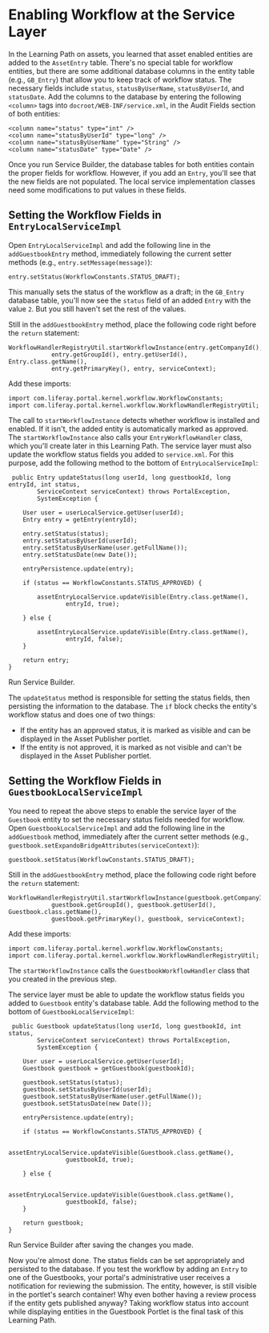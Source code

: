 # Enabling Workflow at the Service Layer

In the Learning Path on assets, you learned that asset enabled entities are
added to the `AssetEntry` table. There's no special table for workflow entities,
but there are some additional database columns in the entity table (e.g.,
`GB_Entry`) that allow you to keep track of workflow status. The necessary
fields include `status`, `statusByUserName`, `statusByUserId`, and `statusDate`.
Add the columns to the database by entering the following `<column>` tags into
`docroot/WEB-INF/service.xml`, in the Audit Fields section of both entities:

    <column name="status" type="int" />
    <column name="statusByUserId" type="long" />
    <column name="statusByUserName" type="String" />
    <column name="statusDate" type="Date" />

Once you run Service Builder, the database tables for both entities contain the
proper fields for workflow. However, if you add an `Entry`, you'll see that the
new fields are not populated. The local service implementation classes need
some modifications to put values in these fields. 

## Setting the Workflow Fields in `EntryLocalServiceImpl`

Open `EntryLocalServiceImpl` and add the following line in the
`addGuestbookEntry` method, immediately following the current setter methods
(e.g., `entry.setMessage(message)`):

    entry.setStatus(WorkflowConstants.STATUS_DRAFT);

This manually sets the status of the workflow as a draft; in the `GB_Entry`
database table, you'll now see the `status` field of an added `Entry` with the
value `2`. But you still haven't set the rest of the values.

Still in the `addGuestbookEntry` method, place the following code right before
the `return` statement:

    WorkflowHandlerRegistryUtil.startWorkflowInstance(entry.getCompanyId(), 
				entry.getGroupId(), entry.getUserId(), Entry.class.getName(), 
				entry.getPrimaryKey(), entry, serviceContext);

Add these imports:

    import com.liferay.portal.kernel.workflow.WorkflowConstants;
    import com.liferay.portal.kernel.workflow.WorkflowHandlerRegistryUtil;

The call to `startWorkflowInstance` detects whether workflow is installed and
enabled. If it isn't, the added entity is automatically marked as approved. The
`startWorkflowInstance` also calls your `EntryWorkflowHandler` class, which
you'll create later in this Learning Path. The service layer must also update
the workflow status fields you added to `service.xml`. For this purpose, add the
following method to the bottom of `EntryLocalServiceImpl`:

     public Entry updateStatus(long userId, long guestbookId, long entryId, int status,
			ServiceContext serviceContext) throws PortalException,
			SystemException {

		User user = userLocalService.getUser(userId);
		Entry entry = getEntry(entryId);

		entry.setStatus(status);
		entry.setStatusByUserId(userId);
		entry.setStatusByUserName(user.getFullName());
		entry.setStatusDate(new Date());

		entryPersistence.update(entry);

		if (status == WorkflowConstants.STATUS_APPROVED) {

			assetEntryLocalService.updateVisible(Entry.class.getName(),
					entryId, true);

		} else {

			assetEntryLocalService.updateVisible(Entry.class.getName(),
					entryId, false);
		}

		return entry;
	}

Run Service Builder.

The `updateStatus` method is responsible for setting the status fields, then
persisting the information to the database. The `if` block checks the entity's
workflow status and does one of two things:

- If the entity has an approved status, it is marked as visible and can be
  displayed in the Asset Publisher portlet.
- If the entity is not approved, it is marked as not visible and can't be
  displayed in the Asset Publisher portlet.

## Setting the Workflow Fields in `GuestbookLocalServiceImpl`

You need to repeat the above steps to enable the service layer of the
`Guestbook` entity to set the necessary status fields needed for workflow.
Open `GuestbookLocalServiceImpl` and add the following line in the
`addGuestbook` method, immediately after the current setter methods (e.g.,
`guestbook.setExpandoBridgeAttributes(serviceContext)`):

    guestbook.setStatus(WorkflowConstants.STATUS_DRAFT);

Still in the `addGuestbookEntry` method, place the following code right before
the `return` statement:

    WorkflowHandlerRegistryUtil.startWorkflowInstance(guestbook.getCompanyId(), 
				guestbook.getGroupId(), guestbook.getUserId(), Guestbook.class.getName(), 
				guestbook.getPrimaryKey(), guestbook, serviceContext);

Add these imports:

    import com.liferay.portal.kernel.workflow.WorkflowConstants;
    import com.liferay.portal.kernel.workflow.WorkflowHandlerRegistryUtil;

The `startWorkflowInstance` calls the `GuestbookWorkflowHandler` class that you
created in the previous step. 

The service layer must be able to update the workflow status fields you added to
`Guestbook` entity's database table. Add the following method to the bottom of
`GuestbookLocalServiceImpl`:

     public Guestbook updateStatus(long userId, long guestbookId, int status,
			ServiceContext serviceContext) throws PortalException,
			SystemException {

		User user = userLocalService.getUser(userId);
		Guestbook guestbook = getGuestbook(guestbookId);

		guestbook.setStatus(status);
		guestbook.setStatusByUserId(userId);
		guestbook.setStatusByUserName(user.getFullName());
		guestbook.setStatusDate(new Date());

		entryPersistence.update(entry);

		if (status == WorkflowConstants.STATUS_APPROVED) {

			assetEntryLocalService.updateVisible(Guestbook.class.getName(),
					guestbookId, true);

		} else {

			assetEntryLocalService.updateVisible(Guestbook.class.getName(),
					guestbookId, false);
		}

		return guestbook;
	}

Run Service Builder after saving the changes you made.

Now you're almost done. The status fields can be set appropriately and
persisted to the database. If you test the workflow by adding an `Entry` to one
of the Guestbooks, your portal's administrative user receives a
notification for reviewing the submission. The entity, however, is still visible
in the portlet's search container! Why even bother having a review process if
the entity gets published anyway? Taking workflow status into account while
displaying entities in the Guestbook Portlet is the final task of this Learning
Path. 

